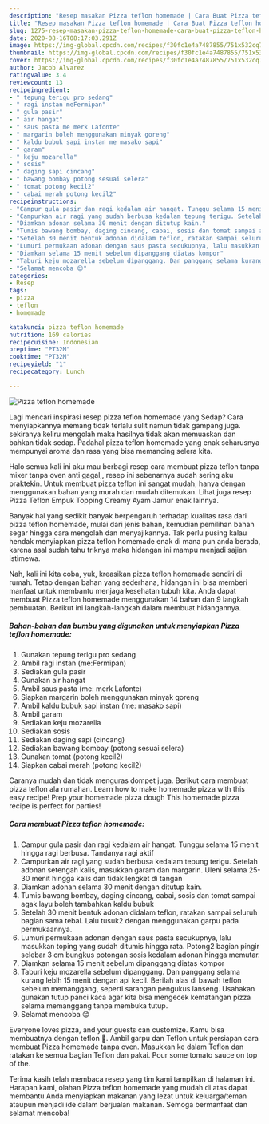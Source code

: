 ```yaml
---
description: "Resep masakan Pizza teflon homemade | Cara Buat Pizza teflon homemade Yang Enak Dan Mudah"
title: "Resep masakan Pizza teflon homemade | Cara Buat Pizza teflon homemade Yang Enak Dan Mudah"
slug: 1275-resep-masakan-pizza-teflon-homemade-cara-buat-pizza-teflon-homemade-yang-enak-dan-mudah
date: 2020-08-16T08:17:03.291Z
image: https://img-global.cpcdn.com/recipes/f30fc1e4a7487855/751x532cq70/pizza-teflon-homemade-foto-resep-utama.jpg
thumbnail: https://img-global.cpcdn.com/recipes/f30fc1e4a7487855/751x532cq70/pizza-teflon-homemade-foto-resep-utama.jpg
cover: https://img-global.cpcdn.com/recipes/f30fc1e4a7487855/751x532cq70/pizza-teflon-homemade-foto-resep-utama.jpg
author: Jacob Alvarez
ratingvalue: 3.4
reviewcount: 13
recipeingredient:
- " tepung terigu pro sedang"
- " ragi instan meFermipan"
- " gula pasir"
- " air hangat"
- " saus pasta me merk Lafonte"
- " margarin boleh menggunakan minyak goreng"
- " kaldu bubuk sapi instan me masako sapi"
- " garam"
- " keju mozarella"
- " sosis"
- " daging sapi cincang"
- " bawang bombay potong sesuai selera"
- " tomat potong kecil2"
- " cabai merah potong kecil2"
recipeinstructions:
- "Campur gula pasir dan ragi kedalam air hangat. Tunggu selama 15 menit hingga ragi berbusa. Tandanya ragi aktif"
- "Campurkan air ragi yang sudah berbusa kedalam tepung terigu. Setelah adonan setengah kalis, masukkan garam dan margarin. Uleni selama 25-30 menit hingga kalis dan tidak lengket di tangan"
- "Diamkan adonan selama 30 menit dengan ditutup kain."
- "Tumis bawang bombay, daging cincang, cabai, sosis dan tomat sampai agak layu boleh tambahkan kaldu bubuk"
- "Setelah 30 menit bentuk adonan didalam teflon, ratakan sampai seluruh bagian sama tebal. Lalu tusuk2 dengan menggunakan garpu pada permukaannya."
- "Lumuri permukaan adonan dengan saus pasta secukupnya, lalu masukkan toping yang sudah ditumis hingga rata. Potong2 bagian pingir selebar 3 cm bungkus potongan sosis kedalam adonan hingga memutar."
- "Diamkan selama 15 menit sebelum dipanggang diatas kompor"
- "Taburi keju mozarella sebelum dipanggang. Dan panggang selama kurang lebih 15 menit dengan api kecil. Berilah alas di bawah teflon sebelum memanggang, seperti sarangan pengukus lanseng. Usahakan gunakan tutup panci kaca agar kita bisa mengecek kematangan pizza selama memanggang tanpa membuka tutup."
- "Selamat mencoba 😊"
categories:
- Resep
tags:
- pizza
- teflon
- homemade

katakunci: pizza teflon homemade 
nutrition: 169 calories
recipecuisine: Indonesian
preptime: "PT32M"
cooktime: "PT32M"
recipeyield: "1"
recipecategory: Lunch

---
```



![Pizza teflon homemade](https://img-global.cpcdn.com/recipes/f30fc1e4a7487855/751x532cq70/pizza-teflon-homemade-foto-resep-utama.jpg)

Lagi mencari inspirasi resep pizza teflon homemade yang Sedap? Cara menyiapkannya memang tidak terlalu sulit namun tidak gampang juga. sekiranya keliru mengolah maka hasilnya tidak akan memuaskan dan bahkan tidak sedap. Padahal pizza teflon homemade yang enak seharusnya mempunyai aroma dan rasa yang bisa memancing selera kita.

Halo semua kali ini aku mau berbagi resep cara membuat pizza teflon tanpa mixer tanpa oven anti gagal,, resep ini sebenarnya sudah sering aku praktekin. Untuk membuat pizza teflon ini sangat mudah, hanya dengan menggunakan bahan yang murah dan mudah ditemukan. Lihat juga resep Pizza Teflon Empuk Topping Creamy Ayam Jamur enak lainnya.

Banyak hal yang sedikit banyak berpengaruh terhadap kualitas rasa dari pizza teflon homemade, mulai dari jenis bahan, kemudian pemilihan bahan segar hingga cara mengolah dan menyajikannya. Tak perlu pusing kalau hendak menyiapkan pizza teflon homemade enak di mana pun anda berada, karena asal sudah tahu triknya maka hidangan ini mampu menjadi sajian istimewa.


Nah, kali ini kita coba, yuk, kreasikan pizza teflon homemade sendiri di rumah. Tetap dengan bahan yang sederhana, hidangan ini bisa memberi manfaat untuk membantu menjaga kesehatan tubuh kita. Anda dapat membuat Pizza teflon homemade menggunakan 14 bahan dan 9 langkah pembuatan. Berikut ini langkah-langkah dalam membuat hidangannya.

<!--inarticleads1-->

##### Bahan-bahan dan bumbu yang digunakan untuk menyiapkan Pizza teflon homemade:

1. Gunakan  tepung terigu pro sedang
1. Ambil  ragi instan (me:Fermipan)
1. Sediakan  gula pasir
1. Gunakan  air hangat
1. Ambil  saus pasta (me: merk Lafonte)
1. Siapkan  margarin boleh menggunakan minyak goreng
1. Ambil  kaldu bubuk sapi instan (me: masako sapi)
1. Ambil  garam
1. Sediakan  keju mozarella
1. Sediakan  sosis
1. Sediakan  daging sapi (cincang)
1. Sediakan  bawang bombay (potong sesuai selera)
1. Gunakan  tomat (potong kecil2)
1. Siapkan  cabai merah (potong kecil2)


Caranya mudah dan tidak menguras dompet juga. Berikut cara membuat pizza teflon ala rumahan. Learn how to make homemade pizza with this easy recipe! Prep your homemade pizza dough This homemade pizza recipe is perfect for parties! 

<!--inarticleads2-->

##### Cara membuat Pizza teflon homemade:

1. Campur gula pasir dan ragi kedalam air hangat. Tunggu selama 15 menit hingga ragi berbusa. Tandanya ragi aktif
1. Campurkan air ragi yang sudah berbusa kedalam tepung terigu. Setelah adonan setengah kalis, masukkan garam dan margarin. Uleni selama 25-30 menit hingga kalis dan tidak lengket di tangan
1. Diamkan adonan selama 30 menit dengan ditutup kain.
1. Tumis bawang bombay, daging cincang, cabai, sosis dan tomat sampai agak layu boleh tambahkan kaldu bubuk
1. Setelah 30 menit bentuk adonan didalam teflon, ratakan sampai seluruh bagian sama tebal. Lalu tusuk2 dengan menggunakan garpu pada permukaannya.
1. Lumuri permukaan adonan dengan saus pasta secukupnya, lalu masukkan toping yang sudah ditumis hingga rata. Potong2 bagian pingir selebar 3 cm bungkus potongan sosis kedalam adonan hingga memutar.
1. Diamkan selama 15 menit sebelum dipanggang diatas kompor
1. Taburi keju mozarella sebelum dipanggang. Dan panggang selama kurang lebih 15 menit dengan api kecil. Berilah alas di bawah teflon sebelum memanggang, seperti sarangan pengukus lanseng. Usahakan gunakan tutup panci kaca agar kita bisa mengecek kematangan pizza selama memanggang tanpa membuka tutup.
1. Selamat mencoba 😊


Everyone loves pizza, and your guests can customize. Kamu bisa membuatnya dengan teflon 🍕. Ambil garpu dan Teflon untuk persiapan cara membuat Pizza homemade tanpa oven. Masukkan ke dalam Teflon dan ratakan ke semua bagian Teflon dan pakai. Pour some tomato sauce on top of the. 

Terima kasih telah membaca resep yang tim kami tampilkan di halaman ini. Harapan kami, olahan Pizza teflon homemade yang mudah di atas dapat membantu Anda menyiapkan makanan yang lezat untuk keluarga/teman ataupun menjadi ide dalam berjualan makanan. Semoga bermanfaat dan selamat mencoba!
